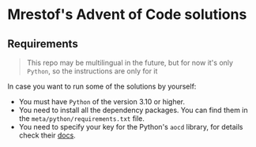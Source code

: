 # Mrestof's Advent of Code solutions

## Requirements

> This repo may be multilingual in the future, but for now it's only `Python`,
> so the instructions are only for it

In case you want to run some of the solutions by yourself:

- You must have `Python` of the version 3.10 or higher.
- You need to install all the dependency packages. You can find them in the
  `meta/python/requirements.txt` file.
- You need to specify your key for the Python's `aocd` library,
  for details check their [docs](https://github.com/wimglenn/advent-of-code-data).

